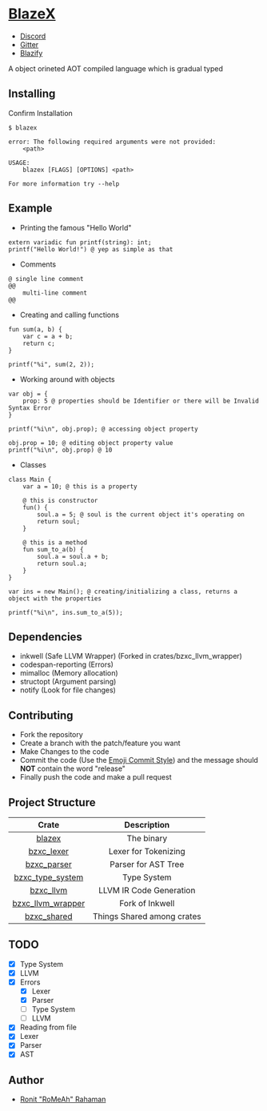 # [BlazeX](https://blazify.tech)

- [Discord](https://discord.gg/9bnpjqY)
- [Gitter](https://gitter.im/BlazifyOrg-blazex/community)
- [Blazify](https://blazify.tech)

A object orineted AOT compiled language which is gradual typed

## Installing

Confirm Installation

```shell
$ blazex
```

```
error: The following required arguments were not provided:
    <path>

USAGE:
    blazex [FLAGS] [OPTIONS] <path>

For more information try --help
```

## Example

- Printing the famous "Hello World"

```bzx
extern variadic fun printf(string): int;
printf("Hello World!") @ yep as simple as that
```

- Comments

```bzx
@ single line comment
@@
	multi-line comment
@@
```

- Creating and calling functions

```bzx
fun sum(a, b) {
    var c = a + b;
    return c;
}

printf("%i", sum(2, 2));
```

- Working around with objects

```bzx
var obj = {
    prop: 5 @ properties should be Identifier or there will be Invalid Syntax Error
}

printf("%i\n", obj.prop); @ accessing object property

obj.prop = 10; @ editing object property value
printf("%i\n", obj.prop) @ 10
```

- Classes

```bzx
class Main {
    var a = 10; @ this is a property

    @ this is constructor
    fun() {
        soul.a = 5; @ soul is the current object it's operating on
	    return soul;
    }

    @ this is a method
    fun sum_to_a(b) {
        soul.a = soul.a + b;
        return soul.a;
    }
}

var ins = new Main(); @ creating/initializing a class, returns a object with the properties

printf("%i\n", ins.sum_to_a(5));
```

## Dependencies

- inkwell (Safe LLVM Wrapper) (Forked in crates/bzxc_llvm_wrapper)
- codespan-reporting (Errors)
- mimalloc (Memory allocation)
- structopt (Argument parsing)
- notify (Look for file changes)

## Contributing

- Fork the repository
- Create a branch with the patch/feature you want
- Make Changes to the code
- Commit the code (Use the [Emoji Commit Style](https://github.com/BlazifyOrg/pretty-commits)) and the message should **NOT** contain the word "release"
- Finally push the code and make a pull request

## Project Structure

|                     Crate                     |        Description         |
| :-------------------------------------------: | :------------------------: |
|            [blazex](crates/blazex)            |         The binary         |
|        [bzxc_lexer](crates/bzxc_lexer)        |    Lexer for Tokenizing    |
|       [bzxc_parser](crates/bzxc_parser)       |    Parser for AST Tree     |
| [bzxc_type_system](crates/bzxc_type_checker)  |        Type System         |
|         [bzxc_llvm](crates/bzxc_llvm)         |  LLVM IR Code Generation   |
| [bzxc_llvm_wrapper](crates/bzxc_llvm_wrapper) |      Fork of Inkwell       |
|       [bzxc_shared](crates/bzxc_shared)       | Things Shared among crates |

## TODO

- [x] Type System
- [x] LLVM
- [x] Errors
  - [x] Lexer
  - [x] Parser
  - [ ] Type System
  - [ ] LLVM
- [x] Reading from file
- [x] Lexer
- [x] Parser
- [x] AST

## Author

- [Ronit "RoMeAh" Rahaman](https://blazify.tech/team/)
